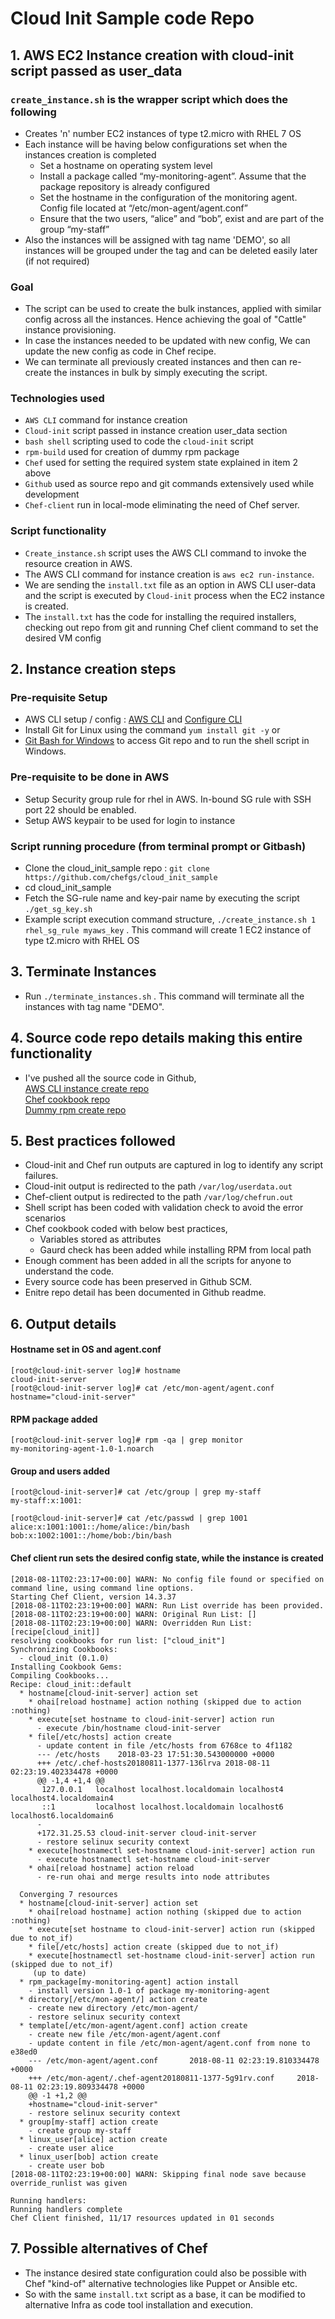 # Cloud Init Sample code Repo
## 1. AWS EC2 Instance creation with cloud-init script passed as user_data 
### `create_instance.sh` is the wrapper script which does the following
-  Creates 'n' number EC2 instances of type t2.micro with RHEL 7 OS <br>
-  Each instance will be having below configurations set when the instances creation is completed <br>
   - Set a hostname on operating system level <br>
   - Install a package called “my-monitoring-agent”. Assume that the package repository is already configured <br>
   - Set the hostname in the configuration of the monitoring agent. Config file located at “/etc/mon-agent/agent.conf”  <br>
   - Ensure that the two users, “alice” and “bob”, exist and are part of the group “my-staff” <br>
- Also the instances will be assigned with tag name 'DEMO', so all instances will be grouped under the tag and can be deleted easily later (if not required)

### Goal
- The script can be used to create the bulk instances, applied with similar config across all the instances. Hence achieving the goal of "Cattle" instance provisioning. <br>
- In case the instances needed to be updated with new config, We can update the new config as code in Chef recipe. <br>
- We can terminate all previously created instances and then can re-create the instances in bulk by simply executing the script. <br>

### Technologies used
- `AWS CLI` command for instance creation <br>
- `Cloud-init` script passed in instance creation user_data section <br>
- `bash shell` scripting used to code the `cloud-init` script <br>
- `rpm-build` used for creation of dummy rpm package <br>
- `Chef` used for setting the required system state explained in item 2 above <br>
- `Github` used as source repo and git commands extensively used while development <br>
- `Chef-client` run in local-mode eliminating the need of Chef server. <br>

### Script functionality 
- `Create_instance.sh` script uses the AWS CLI command to invoke the resource creation in AWS.
- The AWS CLI command for instance creation is `aws ec2 run-instance`. 
- We are sending the `install.txt` file as an option in AWS CLI user-data and the script is executed by `Cloud-init` process when the EC2 instance is created.
- The `install.txt` has the code for installing the required installers, checking out repo from git and running Chef client command to set the desired VM config   

## 2. Instance creation steps 
### Pre-requisite Setup
- AWS CLI setup / config : <a href="https://docs.aws.amazon.com/cli/latest/userguide/installing.html">AWS CLI</a> and <a href="https://docs.aws.amazon.com/cli/latest/reference/configure/">Configure CLI</a><br>
- Install Git for Linux using the command `yum install git -y` or <br>
- <a href="https://git-scm.com/downloads">Git Bash for Windows</a> to access Git repo and to run the shell script in Windows. 

### Pre-requisite to be done in AWS
- Setup Security group rule for rhel in AWS. In-bound SG rule with SSH port 22 should be enabled.  
- Setup AWS keypair to be used for login to instance

### Script running procedure (from terminal prompt or Gitbash)
- Clone the cloud_init_sample repo : `git clone  https://github.com/chefgs/cloud_init_sample`
- cd cloud_init_sample
- Fetch the SG-rule name and key-pair name by executing the script `./get_sg_key.sh`
- Example script execution command structure, `./create_instance.sh 1 rhel_sg_rule myaws_key` .  This command will create 1 EC2 instance of type t2.micro with RHEL OS <br>

## 3. Terminate Instances
- Run `./terminate_instances.sh` . This command will terminate all the instances with tag name "DEMO".

## 4. Source code repo details making this entire functionality
- I've pushed all the source code in Github, <br>
[AWS CLI instance create repo](https://github.com/chefgs/cloud_init_sample.git) <br>
[Chef cookbook repo](https://github.com/chefgs/cloud_init.git) <br>
[Dummy rpm create repo](https://github.com/chefgs/create_dummy_rpm.git) <br>

## 5. Best practices followed
- Cloud-init and Chef run outputs are captured in log to identify any script failures.
- Cloud-init output is redirected to the path `/var/log/userdata.out`
- Chef-client output is redirected to the path `/var/log/chefrun.out`
- Shell script has been coded with validation check to avoid the error scenarios
- Chef cookbook coded with below best practices,
  - Variables stored as attributes
  - Gaurd check has been added while installing RPM from local path
- Enough comment has been added in all the scripts for anyone to understand the code.
- Every source code has been preserved in Github SCM. 
- Enitre repo detail has been documented in Github readme.

## 6. Output details
#### Hostname set in OS and agent.conf
```
[root@cloud-init-server log]# hostname
cloud-init-server
[root@cloud-init-server log]# cat /etc/mon-agent/agent.conf
hostname="cloud-init-server"
```
#### RPM package added
```
[root@cloud-init-server log]# rpm -qa | grep monitor
my-monitoring-agent-1.0-1.noarch
```
#### Group and users added
```
[root@cloud-init-server]# cat /etc/group | grep my-staff
my-staff:x:1001:

[root@cloud-init-server]# cat /etc/passwd | grep 1001
alice:x:1001:1001::/home/alice:/bin/bash
bob:x:1002:1001::/home/bob:/bin/bash
```
#### Chef client run sets the desired config state, while the instance is created
```
[2018-08-11T02:23:17+00:00] WARN: No config file found or specified on command line, using command line options.
Starting Chef Client, version 14.3.37
[2018-08-11T02:23:19+00:00] WARN: Run List override has been provided.
[2018-08-11T02:23:19+00:00] WARN: Original Run List: []
[2018-08-11T02:23:19+00:00] WARN: Overridden Run List: [recipe[cloud_init]]
resolving cookbooks for run list: ["cloud_init"]
Synchronizing Cookbooks:
  - cloud_init (0.1.0)
Installing Cookbook Gems:
Compiling Cookbooks...
Recipe: cloud_init::default
  * hostname[cloud-init-server] action set
    * ohai[reload hostname] action nothing (skipped due to action :nothing)
    * execute[set hostname to cloud-init-server] action run
      - execute /bin/hostname cloud-init-server
    * file[/etc/hosts] action create
      - update content in file /etc/hosts from 6768ce to 4f1182
      --- /etc/hosts    2018-03-23 17:51:30.543000000 +0000
      +++ /etc/.chef-hosts20180811-1377-136lrva 2018-08-11 02:23:19.402334478 +0000
      @@ -1,4 +1,4 @@
       127.0.0.1   localhost localhost.localdomain localhost4 localhost4.localdomain4
       ::1         localhost localhost.localdomain localhost6 localhost6.localdomain6
      -
      +172.31.25.53 cloud-init-server cloud-init-server
      - restore selinux security context
    * execute[hostnamectl set-hostname cloud-init-server] action run
      - execute hostnamectl set-hostname cloud-init-server
    * ohai[reload hostname] action reload
      - re-run ohai and merge results into node attributes

  Converging 7 resources
  * hostname[cloud-init-server] action set
    * ohai[reload hostname] action nothing (skipped due to action :nothing)
    * execute[set hostname to cloud-init-server] action run (skipped due to not_if)
    * file[/etc/hosts] action create (skipped due to not_if)
    * execute[hostnamectl set-hostname cloud-init-server] action run (skipped due to not_if)
     (up to date)
  * rpm_package[my-monitoring-agent] action install
    - install version 1.0-1 of package my-monitoring-agent
  * directory[/etc/mon-agent/] action create
    - create new directory /etc/mon-agent/
    - restore selinux security context
  * template[/etc/mon-agent/agent.conf] action create
    - create new file /etc/mon-agent/agent.conf
    - update content in file /etc/mon-agent/agent.conf from none to e38ed0
    --- /etc/mon-agent/agent.conf       2018-08-11 02:23:19.810334478 +0000
    +++ /etc/mon-agent/.chef-agent20180811-1377-5g91rv.conf     2018-08-11 02:23:19.809334478 +0000
    @@ -1 +1,2 @@
    +hostname="cloud-init-server"
    - restore selinux security context
  * group[my-staff] action create
    - create group my-staff
  * linux_user[alice] action create
    - create user alice
  * linux_user[bob] action create
    - create user bob
[2018-08-11T02:23:19+00:00] WARN: Skipping final node save because override_runlist was given

Running handlers:
Running handlers complete
Chef Client finished, 11/17 resources updated in 01 seconds

```

## 7. Possible alternatives of Chef
- The instance desired state configuration could also be possible with Chef "kind-of" alternative technologies like Puppet or Ansible etc.
- So with the same `install.txt` script as a base, it can be modified to alternative Infra as code tool installation and execution.
